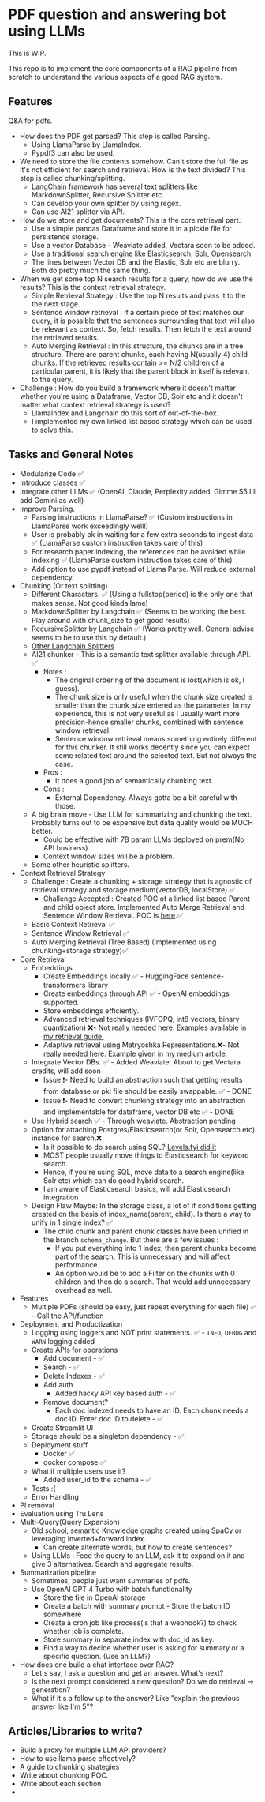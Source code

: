 # PDF question and answering bot using LLMs

This is WIP.

This repo is to implement the core components of a RAG pipeline from scratch to understand the various aspects of a good RAG system.


## Features

Q&A for pdfs.
- How does the PDF get parsed? This step is called Parsing.
  - Using LlamaParse by LlamaIndex.
  - Pypdf3 can also be used.
- We need to store the file contents somehow. Can't store the full file as it's not efficient for search and retrieval. How is the text divided? This step is called chunking/splitting.
  - LangChain framework has several text splitters like MarkdownSplitter, Recursive Splitter etc.
  - Can develop your own splitter by using regex.
  - Can use AI21 splitter via API.
- How do we store and get documents? This is the core retrieval part.
  - Use a simple pandas Dataframe and store it in a pickle file for persistence storage.
  - Use a vector Database - Weaviate added, Vectara soon to be added.
  - Use a traditional search engine like Elasticsearch, Solr, Opensearch.
  - The lines between Vector DB and the Elastic, Solr etc are blurry. Both do pretty much the same thing.
- When we get some top N search results for a query, how do we use the results? This is the context retrieval strategy.
  - Simple Retrieval Strategy : Use the top N results and pass it to the the next stage.
  - Sentence window retrieval : If a certain piece of text matches our query, it is possible that the sentences surrounding that text will also be relevant as context. So, fetch results. Then fetch the text around the retrieved results.
  - Auto Merging Retrieval : In this structure, the chunks are in a tree structure. There are parent chunks, each having N(usually 4) child chunks. If the retrieved results contain >= N/2 children of a particular parent, it is likely that the parent block in itself is relevant to the query.
- Challenge : How do you build a framework where it doesn't matter whether you're using a Dataframe, Vector DB, Solr etc and it doesn't matter what context retrieval strategy is used?
  - LlamaIndex and Langchain do this sort of out-of-the-box.
  - I implemented my own linked list based strategy which can be used to solve this.


## Tasks and General Notes

- Modularize Code ✅
- Introduce classes ✅
- Integrate other LLMs ✅ (OpenAI, Claude, Perplexity added. Gimme $5 I'll add Gemini as well)
- Improve Parsing.
  - Parsing instructions in LlamaParse? ✅ (Custom instructions in LlamaParse work exceedingly well!)
  - User is probably ok in waiting for a few extra seconds to ingest data ✅ (LlamaParse custom instruction takes care of this)
  - For research paper indexing, the references can be avoided while indexing ✅ (LlamaParse custom instruction takes care of this)
  - Add option to use pypdf instead of Llama Parse. Will reduce external dependency.
- Chunking (Or text splitting)
  - Different Characters. ✅ (Using a fullstop(period) is the only one that makes sense. Not good kinda lame)
  - MarkdownSplitter by Langchain ✅ (Seems to be working the best. Play around with chunk_size to get good results)
  - RecursiveSplitter by Langchain ✅ (Works pretty well. General advise seems to be to use this by default.)
  - [Other Langchain Splitters](https://api.python.langchain.com/en/latest/text_splitters_api_reference.html)
  - AI21 chunker - This is a semantic text splitter available through API. ✅
    - Notes : 
      - The original ordering of the document is lost(which is ok, I guess).
      - The chunk size is only useful when the chunk size created is smaller than the chunk_size entered as the parameter. In my experience, this is not very useful as I usually want more precision-hence smaller chunks, combined with sentence window retrieval.
      - Sentence window retrieval means something entirely different for this chunker. It still works decently since you can expect some related text around the selected text. But not always the case. 
    - Pros :
      - It does a good job of semantically chunking text.
    - Cons :
      - External Dependency. Always gotta be a bit careful with those.
  - A big brain move - Use LLM for summarizing and chunking the text. Probably turns out to be expensive but data quality would be MUCH better. 
    - Could be effective with 7B param LLMs deployed on prem(No API business).
    - Context window sizes will be a problem.
  - Some other heuristic splitters.
- Context Retrieval Strategy
  - Challenge : Create a chunking + storage strategy that is agnostic of retrieval strategy and storage medium(vectorDB, localStore).✅
    - Challenge Accepted : Created POC of a linked list based Parent and child object store. Implemented Auto Merge Retrieval and Sentence Window Retrieval. POC is [here](https://github.com/ujjwalm29/pdf-reader/blob/main/ingestion/chunking/ChunkingController.py).✅   
  - Basic Context Retrieval ✅
  - Sentence Window Retrieval ✅
  - Auto Merging Retrieval (Tree Based) (Implemented using chunking+storage strategy)✅
- Core Retrieval
  - Embeddings
    - Create Embeddings locally ✅ - HuggingFace sentence-transformers library
    - Create embeddings through API ✅ - OpenAI embeddings supported.
    - Store embeddings efficiently.
    - Advanced retrieval techniques (IVFOPQ, int8 vectors, binary quantization) ❌- Not really needed here. Examples available in [my retrieval guide.](https://github.com/ujjwalm29/movie-search/tree/master/level_6_faiss_IVFOPQ_HNSW)
    - Adaptive retrieval using Matryoshka Representations.❌- Not really needed here. Example given in my [medium](https://ujjwalm29.medium.com/matryoshka-representation-learning-a-guide-to-faster-semantic-search-1c9025543530) article.
  - Integrate Vector DBs. ✅ - Added Weaviate. About to get Vectara credits, will add soon
    - Issue ❗- Need to build an abstraction such that getting results from database or pkl file should be easily swappable. ✅ - DONE
    - Issue ❗- Need to convert chunking strategy into an abstraction and implementable for dataframe, vector DB etc ✅ - DONE
  - Use Hybrid search ✅ - Through weaviate. Abstraction pending
  - Option for attaching Postgres/Elasticsearch(or Solr, Opensearch etc) instance for search.❌
    - Is it possible to do search using SQL? [Levels.fyi did it](https://www.levels.fyi/blog/scalable-search-with-postgres.html)
    - MOST people usually move things to Elasticsearch for keyword search.
    - Hence, if you're using SQL, move data to a search engine(like Solr etc) which can do good hybrid search.
    - I am aware of Elasticsearch basics, will add Elasticsearch integration
  - Design Flaw Maybe: In the storage class, a lot of if conditions getting created on the basis of index_name(parent, child). Is there a way to unify in 1 single index? ✅
    - The child chunk and parent chunk classes have been unified in the branch `schema_change`. But there are a few issues :
      - If you put everything into 1 index, then parent chunks become part of the search. This is unnecessary and will affect performance.
      - An option would be to add a Filter on the chunks with 0 children and then do a search. That would add unnecessary overhead as well.
- Features 
  - Multiple PDFs (should be easy, just repeat everything for each file) ✅ - Call the API/function
- Deployment and Productization 
  - Logging using loggers and NOT print statements. ✅ - `INFO`, `DEBUG` and `WARN` logging added 
  - Create APIs for operations
    - Add document - ✅
    - Search - ✅
    - Delete Indexes - ✅
    - Add auth
      - Added hacky API key based auth - ✅
    - Remove document?
      - Each doc indexed needs to have an ID. Each chunk needs a doc ID. Enter doc ID to delete - ✅
  - Create Streamlit UI
  - Storage should be a singleton dependency - ✅
  - Deployment stuff
    - Docker  ✅
    - docker compose  ✅
  - What if multiple users use it?
    - Added user_id to the schema - ✅
  - Tests :(
  - Error Handling
- PI removal 
- Evaluation using Tru Lens
- Multi-Query(Query Expansion)
  - Old school, semantic Knowledge graphs created using SpaCy or leveraging inverted+forward index.
    - Can create alternate words, but how to create sentences?
  - Using LLMs : Feed the query to an LLM, ask it to expand on it and give 3 alternatives. Search and aggregate results.
- Summarization pipeline
  - Sometimes, people just want summaries of pdfs.
  - Use OpenAI GPT 4 Turbo with batch functionality
    - Store the file in OpenAI storage
    - Create a batch with summary prompt - Store the batch ID somewhere
    - Create a cron job like process(is that a webhook?) to check whether job is complete.
    - Store summary in separate index with doc_id as key.
    - Find a way to decide whether user is asking for summary or a specific question. (Use an LLM?)
- How does one build a chat interface over RAG?
  - Let's say, I ask a question and get an answer. What's next?
  - Is the next prompt considered a new question? Do we do retrieval -> generation?
  - What if it's a follow up to the answer? Like "explain the previous answer like I'm 5"?



## Articles/Libraries to write?

- Build a proxy for multiple LLM API providers?
- How to use llama parse effectively?
- A guide to chunking strategies
- Write about chunking POC.
- Write about each section
- 